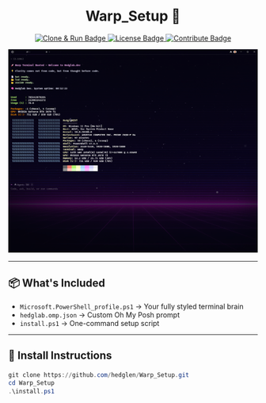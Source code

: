 <h1 align="center">Warp_Setup 🚀</h1>

<p align="center">
  <a href="#-install-instructions">
    <img src="https://img.shields.io/badge/Clone%20%26%20Run-setup-44cc44?style=for-the-badge&logo=github" alt="Clone & Run Badge">
  </a>
  <a href="LICENSE.txt">
    <img src="https://img.shields.io/badge/LICENSE-purple?style=for-the-badge&logo=github" alt="License Badge">
  </a>
  <a href="CONTRIBUTING.md">
    <img src="https://img.shields.io/badge/Contribute-blue?style=for-the-badge&logo=github" alt="Contribute Badge">
  </a>
</p>


</a>

<p align="center">
  <img src="./assets/Warp_Preview.png" alt="Warp Terminal Preview" width="800">
</p>

---

## 📦 What's Included

- `Microsoft.PowerShell_profile.ps1` → Your fully styled terminal brain  
- `hedglab.omp.json` → Custom Oh My Posh prompt  
- `install.ps1` → One-command setup script

---

## 🌸 Install Instructions

```powershell
git clone https://github.com/hedglen/Warp_Setup.git
cd Warp_Setup
.\install.ps1
